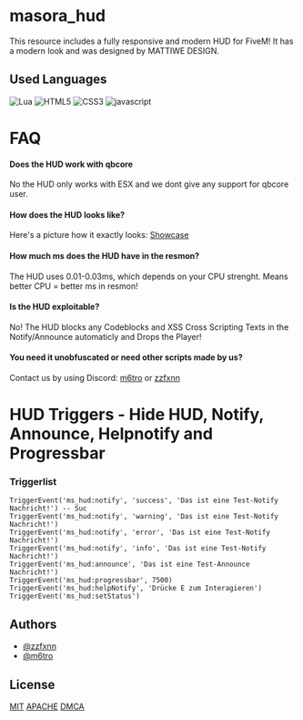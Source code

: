 # masora_hud
This resource includes a fully responsive and modern HUD for FiveM! It has a modern look and was designed by MATTIWE DESIGN.

## Used Languages
<img src="https://img.shields.io/badge/Lua-black?style=for-the-badge&logo=lua" alt="Lua"> <img src="https://img.shields.io/badge/HTML5-black?style=for-the-badge&logo=html5" alt="HTML5"> <img src="https://img.shields.io/badge/CSS3-black?style=for-the-badge&logo=css3" alt="CSS3"> <img src="https://img.shields.io/badge/javascript-black?style=for-the-badge&logo=javascript" alt="javascript">

# FAQ

#### Does the HUD work with qbcore
No the HUD only works with ESX and we dont give any support for qbcore user.

#### How does the HUD looks like?
Here's a picture how it exactly looks: [Showcase](https://metro.is-cute.wtf/💀/%E2%80%8C%E2%80%8B%E2%81%A0%E2%81%A0%E2%80%8B%E2%80%8B%E2%81%A0%E2%80%8D%E2%80%8B%E2%80%8B%E2%80%8B%E2%80%8D%E2%80%8B%E2%80%8D%E2%80%8D%E2%80%8C%E2%81%A0%E2%80%8C%E2%81%A0%E2%80%8B%E2%81%A0%E2%80%8B%E2%81%A0%E2%80%8D%E2%80%8D%E2%80%8D%E2%80%8B%E2%80%8D%E2%80%8C%E2%81%A0%E2%80%8B)
#### How much ms does the HUD have in the resmon?
The HUD uses 0.01-0.03ms, which depends on your CPU strenght. Means better CPU = better ms in resmon!

#### Is the HUD exploitable?
No! The HUD blocks any Codeblocks and XSS Cross Scripting Texts in the Notify/Announce automaticly and Drops the Player!

#### You need it unobfuscated or need other scripts made by us?
Contact us by using Discord: [m6tro](https://discord.com/users/1013917115868250243) or [zzfxnn](https://discord.com/users/1158996506712481844)


# HUD Triggers - Hide HUD, Notify, Announce, Helpnotify and Progressbar

### Triggerlist
```
TriggerEvent('ms_hud:notify', 'success', 'Das ist eine Test-Notify Nachricht!') -- Suc
TriggerEvent('ms_hud:notify', 'warning', 'Das ist eine Test-Notify Nachricht!')
TriggerEvent('ms_hud:notify', 'error', 'Das ist eine Test-Notify Nachricht!')
TriggerEvent('ms_hud:notify', 'info', 'Das ist eine Test-Notify Nachricht!')
TriggerEvent('ms_hud:announce', 'Das ist eine Test-Announce Nachricht!')
TriggerEvent('ms_hud:progressbar', 7500)
TriggerEvent('ms_hud:helpNotify', 'Drücke E zum Interagieren')
TriggerEvent('ms_hud:setStatus')
```



## Authors

- [@zzfxnn](https://www.github.com/zzfxnn)
- [@m6tro](https://www.github.com/m6tro)




## License

[MIT](https://choosealicense.com/licenses/mit/)
[APACHE](https://choosealicense.com/licenses/apache-2.0/)
[DMCA](https://www.dmca.com/badges.aspx?r=m)
